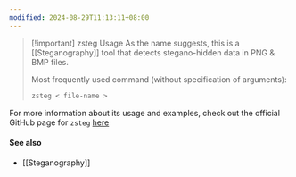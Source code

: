 ```yaml
---
modified: 2024-08-29T11:13:11+08:00
---
```

>[!important] zsteg Usage
>As the name suggests, this is a [[Steganography]] tool that detects stegano-hidden data in PNG & BMP files.
>
>Most frequently used command (without specification of arguments):
>```bash
>zsteg < file-name >
>```


For more information about its usage and examples, check out the official GitHub page for `zsteg` [here](https://github.com/zed-0xff/zsteg/tree/master)

#### See also
-  [[Steganography]]